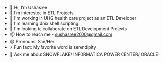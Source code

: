 - 👋 Hi, I’m Ushasree
- 👀 I’m interested in ETL Projects
- 🔭 I'm working in UHG health care project as an ETL Developer
-  🌱 I'm learning Unix shell scripting.
- 🌟 I'm looking to collaborate on ETL Development Projects
- 📫 How to reach me - sushasree2000@gmail.com
- 😄 Pronouns: She/Her
- ⚡ Fun fact: My favorite word is serendipity
- 💬 Ask me about SNOWFLAKE/ INFORMATICA POWER CENTER/ ORACLE


